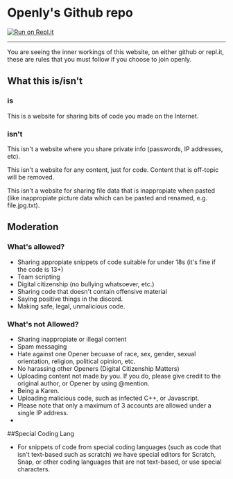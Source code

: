 # __Openly's Github repo__
[![Run on Repl.it](https://repl.it/badge/github/@Touchcreator/openly)](https://repl.it/@Touchcreator/openly)
___
You are seeing the inner workings of this website, on either github or repl.it, these are rules that you must follow if you choose to join openly.

## __What this is/isn't__

### is
This is a website for sharing bits of code you made on the Internet.

### isn't
This isn't a website where you share private info (passwords, IP addresses, etc).

This isn't a website for any content, just for code. Content that is off-topic will be removed.

This isn't a website for sharing file data that is inappropiate when pasted (like inappropiate picture data which can be pasted and renamed, e.g. file.jpg.txt).

## __Moderation__

### What's allowed?
- Sharing appropiate snippets of code suitable for under 18s (it's fine if the code is 13+)
- Team scripting
- Digital citizenship (no bullying whatsoever, etc.)
- Sharing code that doesn't contain offensive material
- Saying positive things in the discord.
- Making safe, legal, unmalicious code.
### What's not Allowed?
- Sharing inappropiate or illegal content
- Spam messaging
- Hate against one Opener becuase of race, sex, gender, sexual orientation, religion, political opinion, etc.
- No harassing other Openers (Digital Citizenship Matters)
- Uploading content not made by you. If you do, please give credit to the original author, or Opener by using @mention.
- Being a Karen.
- Uploading malicious code, such as infected C++, or Javascript.
- Please note that only a maximum of 3 accounts are allowed under a single IP address.
- 

##Special Coding Lang
- For snippets of code from special coding languages (such as code that isn't text-based such as scratch) we have special editors for Scratch, Snap, or  other coding languages that are not text-based, or use special characters.